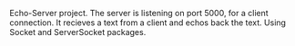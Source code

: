 Echo-Server project.
The server is listening on port 5000, for a client connection.
It recieves a text from a client and echos back the text.
Using Socket and ServerSocket packages.
